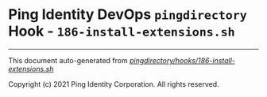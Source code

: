 
# Ping Identity DevOps `pingdirectory` Hook - `186-install-extensions.sh`

---
This document auto-generated from _[pingdirectory/hooks/186-install-extensions.sh](https://github.com/pingidentity/pingidentity-docker-builds/blob/master/pingdirectory/hooks/186-install-extensions.sh)_

Copyright (c) 2021 Ping Identity Corporation. All rights reserved.
